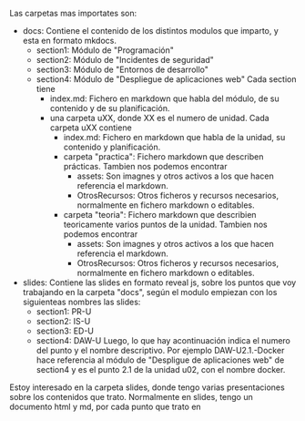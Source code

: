 
Las carpetas mas importates son:

- docs: Contiene el contenido de los distintos modulos que imparto, y esta en formato mkdocs.
   - section1: Módulo de "Programación"
   - section2: Módulo de "Incidentes de seguridad"
   - section3: Módulo de "Entornos de desarrollo"
   - section4: Módulo de "Despliegue de aplicaciones web"
   Cada section tiene 
       - index.md: Fichero en markdown que habla del módulo, de su contenido y de su planificación.
       - una carpeta uXX, donde XX es el numero de unidad.
      Cada carpeta uXX contiene
          - index.md: Fichero en markdown que habla de la unidad, su contenido y planificación.
          - carpeta "practica": Fichero markdown que describen prácticas.
               Tambien nos podemos encontrar
               - assets: Son imagnes y otros activos a los que hacen referencia el markdown.
               - OtrosRecursos: Otros ficheros y recursos necesarios, normalmente en fichero markdown o editables. 
          - carpeta "teoria": Fichero markdown que describien teoricamente varios puntos de la unidad.
               Tambien nos podemos encontrar
               - assets: Son imagnes y otros activos a los que hacen referencia el markdown.
               - OtrosRecursos: Otros ficheros y recursos necesarios, normalmente en fichero markdown o editables.
- slides: Contiene las slides en formato reveal js, sobre los puntos que voy trabajando en la carpeta "docs", según el modulo empiezan con los siguienteas nombres las slides:
   - section1: PR-U
   - section2: IS-U
   - section3: ED-U
   - section4: DAW-U
Luego, lo que hay acontinuación indica el numero del punto y el nombre descriptivo. Por ejemplo DAW-U2.1.-Docker hace referencia al módulo de "Despligue de aplicaciones web" de section4 y es el punto 2.1 de la unidad u02, con el nombre docker.


Estoy interesado en la carpeta slides, donde tengo varias presentaciones sobre los contenidos que trato. Normalmente en slides,
   tengo un documento html y md, por cada punto que trato en  
